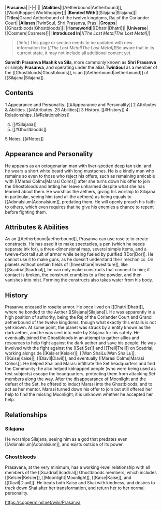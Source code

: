 |**Prasanva**|
|-|-|
||
|**Abilities**|[[Aetherbound\|Aetherbound]], [[Worldhopper\|Worldhopper]]|
|**Bonded With**|[[Silajana\|Silajana]]|
|**Titles**|Grand Aetherbound of the twelve kingdoms, Raj of the Coriander Court|
|**Aliases**|TwinSoul, Shri Prasanva, Pras|
|**Groups**|[[Ghostbloods\|Ghostbloods]]|
|**Homeworld**|[[Dhatri\|Dhatri]]|
|**Universe**|[[Cosmere\|Cosmere]]|
|**Introduced In**|*[[The Lost Metal\|The Lost Metal]]*|

> [!info] This page or section needs to be updated with new information for *[[The Lost Metal\|The Lost Metal]]*!Be aware that in its current state, it may not include all additional content yet.

**Sanvith Prasanva Maahik va Sila**, more commonly known as **Shri Prasanva** or simply **Prasanva**, and operating under the alias **TwinSoul** as a member of the [[Ghostbloods\|Ghostbloods]], is an [[Aetherbound\|aetherbound]] of [[Silajana\|Silajana]].

## Contents

1 Appearance and Personality. [[#Appearance and Personality]] 
2 Attributes & Abilities. [[#Attributes .26 Abilities]] 
3 History. [[#History]] 
4 Relationships. [[#Relationships]] 

4. [[#Silajana]] 
4. [[#Ghostbloods]] 


5 Notes. [[#Notes]] 


## Appearance and Personality
 
He appears as an octogenarian man with liver-spotted deep tan skin, and he wears a short white beard with long mustaches.
He is a kindly man who remains so even to those who reject his offers, such as remaining amicable with [[Marasi Colms\|Marasi Colms]] after she turns down his offer to join the Ghostbloods and letting her leave unharmed despite what she has learned about them.
He worships the aethers, giving his worship to Silajana in particular, seeing him (and all the aethers) as being equals to [[Adonalsium\|Adonalsium]], predating them. He will openly preach his faith to others, which even requires that he give his enemies a chance to repent before fighting them.

## Attributes & Abilities
As an [[Aetherbound\|aetherbound]], Prasanva can use roseite to create constructs. He has used it to make spectacles, a pen (which he needs separate ink for), a three-dimensional map, several simple items, and a twelve-foot tall suit of armor while being fueled by purified [[Dor\|Dor]]. He cannot use it to make guns, as he doesn't understand their mechanics. On planets without certain fields of [[Investiture\|Investiture]], like [[Scadrial\|Scadrial]], he can only make constructs that connect to him; if contact is broken, the construct crumbles to a fine powder, and then vanishes into mist. Forming the constructs also takes water from his body.

## History
  Prasanva encased in roseite armor.
He once lived on [[Dhatri\|Dhatri]], where he bonded to the Aether [[Silajana\|Silajana]]. He was apparently in a high position of authority, being the Raj of the Coriander Court and Grand aetherbound of the twelve kingdoms, though what exactly this entails is not yet known.
At some point, the planet was struck by a entity known as the dark aether, and he was sent into exile by Silajana for his safety. He eventually joined the Ghostbloods in an attempt to gather allies and resources to help fight against the dark aether and save his people.
He was involved with the fight against the [[Set\|Set]] and [[Trell\|Trell]] on Scadrial, working alongside [[Kelsier\|Kelsier]], [[Wan ShaiLu\|Wan ShaiLu]], [[Kaise\|Kaise]], [[Dlavil\|Dlavil]], and eventually [[Marasi Colms\|Marasi Colms]]. He helped Shai and Marasi infiltrate the Set headquarters and find the Community; he also helped kidnapped people (who were being used as test subjects) escape the headquarters, protecting them from attacking Set members along the way.
After the disappearance of Moonlight and the defeat of the Set, he offered to induct Marasi into the Ghostbloods, and to act as her mentor. Marasi turned down his offer to join but still offered her help to find the missing Moonlight; it is unknown whether he accepted her help.

## Relationships
### Silajana
He worships Silajana, seeing him as a god that predates even [[Adonalsium\|Adonalsium]], and exists outside of its power.

### Ghostbloods
Prasavana, at the very minimum, has a working-level relationship with all members of the [[Scadrial\|Scadrial]] Ghostbloods members, which includes [[Kelsier\|Kelsier]], [[Moonlight\|Moonlight]], [[Kaise\|Kaise]], and [[Dlavil\|Dlavil]]. He treats both Kaise and Shai with kindness, and desires to track down Shai after her transformation, and return her to her normal personality.



https://coppermind.net/wiki/Prasanva